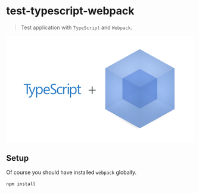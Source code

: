 # test-typescript-webpack

> Test application with `TypeScript` and `Webpack`.

![](app/images/logo.png)

## Setup

Of course you should have installed `webpack` globally.

```
npm install
```
